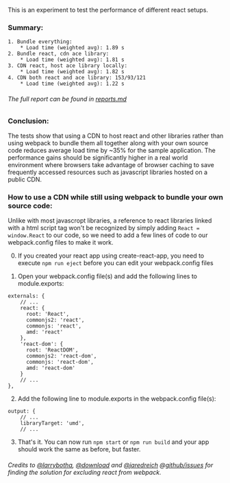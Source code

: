 This is an experiment to test the performance of different react setups.

### Summary:
    1. Bundle everything: 
        * Load time (weighted avg): 1.89 s
    2. Bundle react, cdn ace library:
        * Load time (weighted avg): 1.81 s
    3. CDN react, host ace library locally:
        * Load time (weighted avg): 1.82 s
    4. CDN both react and ace library: 153/93/121
        * Load time (weighted avg): 1.22 s

###### The full report can be found in [reports.md](https://github.com/radovandelic/react-cdn-tests/blob/master/reports.md)

### Conclusion:
The tests show that using a CDN to host react and other libraries rather than using webpack to bundle them all together along with your own source code reduces average load time by ~35% for the sample application. The performance gains should be significantly higher in a real world environment where browsers take advantage of browser caching to save frequently accessed resources such as javascript libraries hosted on a public CDN.

### How to use a CDN while still using webpack to bundle your own source code:

Unlike with most javascropt libraries, a reference to react libraries linked with a html script tag won't be recognized by simply adding `React = window.React` to our code, so we need to add a few lines of code to our webpack.config files to make it work.

0. If you created your react app using create-react-app, you need to execute `npm run eject` before you can edit your webpack.config files

1. Open your webpack.config file(s) and add the following lines to module.exports:

```
externals: {
    // ...
    react: {
      root: 'React',
      commonjs2: 'react',
      commonjs: 'react',
      amd: 'react'
    },
    'react-dom': {
      root: 'ReactDOM',
      commonjs2: 'react-dom',
      commonjs: 'react-dom',
      amd: 'react-dom'
    }
    // ...
},
```

2. Add the following line to module.exports in the webpack.config file(s):

```
output: {
    // ...
    libraryTarget: 'umd',
    // ...
```

3. That's it. You can now run `npm start` or `npm run build` and your app should work the same as before, but faster.

###### Credits to [@larrybotha](https://github.com/larrybotha), [@download](https://github.com/download) and [@jaredreich](https://github.com/jaredreich) @[github/issues](https://github.com/webpack/webpack/issues/1275) for finding the solution for excluding react from webpack.
